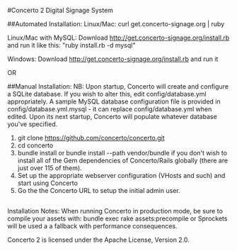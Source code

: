 #Concerto 2 Digital Signage System

##Automated Installation:
Linux/Mac: curl get.concerto-signage.org | ruby

Linux/Mac with MySQL: Download http://get.concerto-signage.org/install.rb and run it like this: "ruby install.rb -d mysql"

Windows: Download http://get.concerto-signage.org/install.rb and run it

OR

##Manual Installation:
NB: Upon startup, Concerto will create and configure a SQLite database. If you wish to alter this, edit config/database.yml appropriately. 
A sample MySQL database configuration file is provided in config/database.yml.mysql - it can replace config/database.yml when edited.
Upon its next startup, Concerto will populate whatever database you've specified.

1. git clone https://github.com/concerto/concerto.git
2. cd concerto
3. bundle install or bundle install --path vendor/bundle if you don't wish to install all of the Gem dependencies of Concerto/Rails globally (there are just over 115 of them).
4. Set up the appropriate webserver configuration (VHosts and such) and start using Concerto
5. Go the the Concerto URL to setup the initial admin user.

##
Installation Notes:
When running Concerto in production mode, be sure to compile your assets with: bundle exec rake assets:precompile or Sprockets will be used a a fallback with performance consequences.

Concerto 2 is licensed under the Apache License, Version 2.0.
